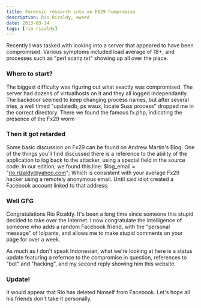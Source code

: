 ```yaml
---
title: Forensic research into an FX29 Compromise
description: Rio Rizaldy, owned
date: 2013-03-14
tags: [rio rizaldy]
---
```


Recently I was tasked with looking into a server that appeared to have been compromised. Various symptoms included load average of 18+, and processes such as "perl scanz.txt" showing up all over the place. 

### Where to start?

The biggest difficulty was figuring out what exactly was compromised. The server had dozens of virtualhosts on it and they all logged independantly. The backdoor seemed to keep changing process names, but after several tries, a well timed "updatedb, ps waux, locate Suss process" dropped me in the correct directory. There we found the famous fx.php, indicating the presence of the Fx29 worm

### Then it got retarded

Some basic discussion on Fx29 can be found on Andrew Martin's Blog. One of the things you'll find discussed there is a reference to the ability of the application to log back to the attacker, using a special field in the source code. In our edition, we found this line:
 $log_email = "rio.rizaldy@yahoo.com";
 Which is consistent with your average Fx29 hacker using a remotely anonymous email. Until said idiot created a Facebook account linked to that address:

<amp-img src="/assets/images/rio.jpg"
    height="385"
    width="814"
    layout="responsive"
    alt="Rio Rizaldi"></amp-img>

### Well GFG

Congratulations Rio Rizaldy. It's been a long time since someone this stupid decided to take over the Internet. I now congratulate the intelligence of someone who adds a random Facebook friend, with the "personal message" of lolpants, and allows me to make stupid comments on your page for over a week.

<amp-img src="/assets/images/rioowned.jpg"
    height="560"
    width="500"
    layout="responsive"
    alt="Rio Rizaldi So Much Win"></amp-img>


As much as I don't speak Indonesian, what we're looking at here is a status update featuring a refernce to the compromise in question, references to "bot" and "hacking", and my second reply showing him this website. 

### Update!

It would appear that Rio has deleted himself from Facebook. Let's hope all his friends don't take it personally.


